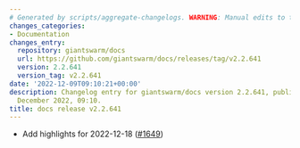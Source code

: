 ```yaml
---
# Generated by scripts/aggregate-changelogs. WARNING: Manual edits to this files will be overwritten.
changes_categories:
- Documentation
changes_entry:
  repository: giantswarm/docs
  url: https://github.com/giantswarm/docs/releases/tag/v2.2.641
  version: 2.2.641
  version_tag: v2.2.641
date: '2022-12-09T09:10:21+00:00'
description: Changelog entry for giantswarm/docs version 2.2.641, published on 09
  December 2022, 09:10.
title: docs release v2.2.641
---
```


- Add highlights for 2022-12-18 ([#1649](https://github.com/giantswarm/docs/pull/1649))
